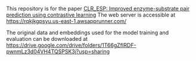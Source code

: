 This repository is for the paper [CLR_ESP: Improved enzyme-substrate pair prediction  using contrastive learning](https://www.biorxiv.org/content/10.1101/2024.08.13.607829v1)
The web server is accessible at https://rqkjkgpsyu.us-east-1.awsapprunner.com/


The original data and embeddings used for the model training and evaluation can be downloaded at https://drive.google.com/drive/folders/1T66gZfIRDF-pwnmLz3d04VH4TQSPSK3j?usp=sharing
